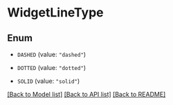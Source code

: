 # WidgetLineType

## Enum


* `DASHED` (value: `"dashed"`)

* `DOTTED` (value: `"dotted"`)

* `SOLID` (value: `"solid"`)


[[Back to Model list]](../README.md#documentation-for-models) [[Back to API list]](../README.md#documentation-for-api-endpoints) [[Back to README]](../README.md)


